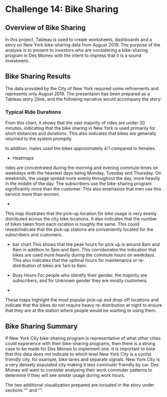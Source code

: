 # Challenge 14: Bike Sharing

## Overview of Bike Sharing
In this project, Tableau is used to create worksheets, dashboards and a story on New York bike-sharing data from August 2019. The purpose of the analysis is to present to investors who are considering a bike-sharing program in Des Moines with the intent to impress that it is a sound investment.
## Bike Sharing Results

The data provided by the City of New York required some refinements and represents only August 2019. The presentaion has been prepared as a Tableau story []link, and the following narrative would accompany the story:
### Typical Ride Durations

From this chart, it shows that the vast majority of rides are under 30 minutes, indicating that the bike sharing in New York is used primarily for short distances and durations. This also indicates that bikes are generally returned to the system promptly. 

In addition, males used the bikes approximately 4:1 compared to females.

- Heatmaps

rides are concentrated during the morning and evening commute times on weekdays with the heaviest days being Monday, Tuesday and Thursday. On weekends, the usage spread more evenly throughout the day, more heavily in the middle of the day. The subscribers use the bike-sharing program significantly more than the customer. This also emphasize that men use this service more than women. 

- 
This map illustrates that the pick-up location for bike usage is very evenly distributed across the city bike locations. It also indicates that the number of bikes taken from each location is roughly the same. This could reveal/indicate that the pick-up stations are conveniently located for the subscribers and customers.

- bar chart
This shows that the peak hours for pick up is around 8am and 9am in addition to 5pm and 6pm. This corroborates the indication that bikes are used more heavily during the commute hours on weekdays. This also indicates that the optimal hours for maintenance or re-distribution of bikes are 1am to 6am. 

- Busy Hours
For people who identify their gender, the majority are subscribers, and for Unknown gender they are mostly customers. 

- 

These maps highlight the most popular pick-up and drop-off locations and indicate that the bikes do not require heavy re-distribution at night to ensure that they are at the station where people would be wanting to using them.




## Bike Sharing Summary

If New York City bike-sharing program is representative of what other cities could experience with their bike-sharing programs, then there is a strong case to be made for Des Moines to implement one. It is important to note that this data does not indicate to which level New York City is a cyclist friendly city, for example, bike lanes and separate signals. New York City is a very densely populated city making it less commuter friendly by car. Des Moines will want to consider analysing their work commuter patterns to determine if they will see similar usage during work hours. 

The two additional visualization prepared are included in the story under sections "" and "". 